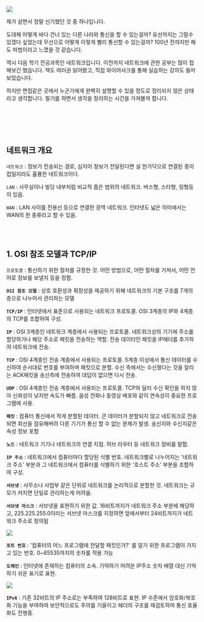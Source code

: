 ![](https://velog.velcdn.com/images/dodo4723/post/c97f1fb5-f5bb-4d2e-b58d-0a28b0cd747f/image.png)

제가 살면서 정말 신기했던 것 중 하나입니다. 

도데체 어떻게 바다 건너 있는 다른 나라와 통신을 할 수 있는걸까? 유선까지는 그럴수 있겠다 싶었는데 무선으로 어떻게 이렇게 빨리 통신할 수 있는걸까? 100년 전까지만 해도 마법이라고 느꼈을 것 같습니다.

역시 다음 학기 전공과목인 네트워크입니다. 이전까지 네트워크에 관한 공부는 많이 접해보긴 했습니다. 책도 여러권 읽어봤고, 직접 와이어샤크를 통해 실습하는 강의도 들어보았습니다. 

하지만 면접같은 곳에서 누군가에게 완벽히 설명할 수 있을 정도로  정리되지 않은 상태라고 생각합니다. 필기를 하면서 생각을 정리하는 시간을 가져볼까 합니다.

<br>
<br>
<br>
<br>

## 네트워크 개요

`네트워크` : 정보가 전송되는 경로, 심지어 정보가 전달된다면 실 한가닥으로 연결된 종이컵일지라도 휼륭한 네트워크이다.

`LAN` : 사무실이나 빌딩 내부처럼 비교적 좁은 범위의 네트워크. 버스형, 스타형, 링형등이 있음.

`WAN` : LAN 사이를 전용선 등으로 연결한 광역 네트워크. 인터넷도 넓은 의미에서는 WAN의 한 종류라고 할 수 있음.

<br>
<br>


## 1. OSI 참조 모델과 TCP/IP

`프로토콜` : 통신하기 위한 절차를 규정한 것. 어떤 방법으로, 어떤 절차를 거쳐서, 어떤 언어로 정보를 보낼지 등을 정함.

**`OSI 참조 모델`** : 상호 호환성과 확장성을 제공하기 위해 네트워크의 기본 구조를 7개의 층으로 나누어서 관리하는 모델

**`TCP/IP`** : 인터넷에서 표준으로 사용되는 네트워크 프로토콜. OSI 3계층의 IP와 4계층의 TCP를 조합하여 구성.

**`IP`** : OSI 3계층인 네트워크 계층에서 사용되는 프로토콜. 네트워크상의 기기에 주소를 할당하거나 해당 주소로 패킷을 전송하는 역할. 전송 데이터인 패킷을 IP헤더를 추가하여 네트워크에 전송.

**`TCP`** : OSI 4계층인 전송 계층에서 사용되는 프로토콜. 5계층 이상에서 통신 데이터를 수신하여 순서대로 번호를 부여하며 패킷으로 분할. 수신 측에서는 수신했다는 것을 알리는 ACK패킷을 송신측에 전송하여 대답이 없으면 다시 전송.

**`UDP`** : OSI 4계층인 전송 계층에서 사용되는 프로토콜. TCP와 달리 수신 확인을 하지 않아 신뢰성이 낮지만 속도가 빠름. 음성 전화나 동영상 배포와 같이 연속성이 중요한 프로그램에 사용.

**`패킷`** : 컴퓨터 통신에서 작게 분할된 데이터. 큰 데이터가 분할되지 않고 네트워크로 전송되면 회선을 점유해버려 다른 기기가 통신 할 수 없는 문제가 발생. 송신지와 수신지같은 속성 정보 포함

**`노드`** : 네트워크 기기나 네트워크의 연결 지점. 허브 라우터 등 네트워크 장비를 말함.

**`IP 주소`** : 네트워크에서 컴퓨터마다 할당된 식별 번호. 네트워크별로 나누어지는 '네트워크 주소' 부분과 그 네트워크에서 컴퓨터를 식별하기 위한 '호스트 주소' 부분을 조합하여 구성.

**`서브넷`** : 사무소나 사업부 같은 단위로 네트워크를 논리적으로 분할한 것. 네트워크는 규모가 커지면 단일로 관리하는게 어려움.

**`서브넷 마스크`** : 서브넷을 표현하기 위한 값. 16비트까지가 네트워크 주소 부분에 해당하고, 225.225.255.0이라는 서브넷 마스크를 지정하면 앞에서부터 24비트까지가 네트워크 주소로 정의됨

![](https://velog.velcdn.com/images/dodo4723/post/43c1266f-a4b9-4eac-a09a-84cf78e85545/image.jpg)


**`포트 번호`** : '컴퓨터의 어느 프로그램에 전달할 패킷인가?' 를 알기 위한 프로그램이 가지고 있는 번호. 0~65535까지의 숫자를 적용 가능

**`도메인`** : 인터넷에 존재하는 컴퓨터의 소속. 기억하기 어려운 IP주소 숫자 배열 대신 기억하기 쉬운 표기로 표현.

![](https://velog.velcdn.com/images/dodo4723/post/e29bd98c-787d-409a-8103-3d3cc706ecb7/image.jpg)


**`IPv6`** : 기존 32비트의 IP 주소로는 부족하여 128비트로 표현. IP 수준에서 암호화/복호화 기능을 부여하여 보안적으로도 주의를 기울이고 헤더의 구조를 재검토하여 통신 효율화도 진행중.